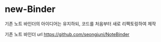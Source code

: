 # new-Binder
기존 노트 바인더의 아이디어는 유지하되, 코드를 처음부터 새로 리팩토링하여 제작

기존 노트 바인더 url
https://github.com/seongjuni/NoteBinder
